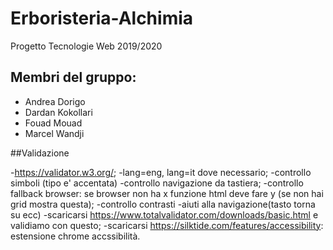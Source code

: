 # Erboristeria-Alchimia
Progetto Tecnologie Web 2019/2020

## Membri del gruppo:

* Andrea Dorigo
* Dardan Kokollari
* Fouad Mouad
* Marcel Wandji

##Validazione

 -https://validator.w3.org/;
 -lang=eng, lang=it dove necessario;
 -controllo simboli (tipo e' accentata)
 -controllo navigazione da tastiera;
 -controllo fallback browser: se browser non ha x funzione html deve fare y (se non hai grid mostra questa);
 -controllo contrasti
 -aiuti alla navigazione(tasto torna su ecc)
 -scaricarsi https://www.totalvalidator.com/downloads/basic.html e validiamo con questo;
 -scaricarsi https://silktide.com/features/accessibility: estensione chrome accssibilità.
